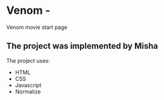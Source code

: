 # Venom - 
Venom movie start page
## The project was implemented by Misha 

The project uses:
- HTML
- CSS
- Javascript
- Normalize
